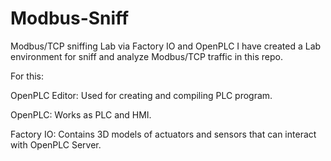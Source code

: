 # Modbus-Sniff
Modbus/TCP sniffing Lab via Factory IO and OpenPLC
I have created a Lab environment for sniff and analyze Modbus/TCP traffic in this repo.

For this:

OpenPLC Editor: Used for creating and compiling PLC program.

OpenPLC: Works as PLC and HMI. 

Factory IO: Contains 3D models of actuators and sensors that can interact with OpenPLC Server. 



